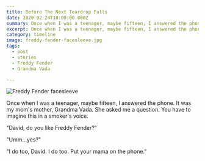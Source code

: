 ```yaml
---
title: Before The Next Teardrop Falls
date: 2020-02-24T18:00:00.000Z
summary: Once when I was a teenager, maybe fifteen, I answered the phone. It was my mom's mother, Grandma Vada. She asked me a question. 
excerpt: Once when I was a teenager, maybe fifteen, I answered the phone. It was my mom's mother, Grandma Vada. She asked me a question. 
category: timeline
image: freddy-fender-facesleeve.jpg
tags:
  - post
  - stories
  - Freddy Fender
  - Grandma Vada

---
```


![Freddy Fender facesleeve](/static/img/timeline/freddy-fender-facesleeve.jpg "Freddy Fender facesleeve")

Once when I was a teenager, maybe fifteen, I answered the phone. It was my mom's mother, Grandma Vada. She asked me a question. You have to imagine this in a smoker's voice.

"David, do you like Freddy Fender?"

"Umm...yes?"

"I do too, David. I do too. Put your mama on the phone."